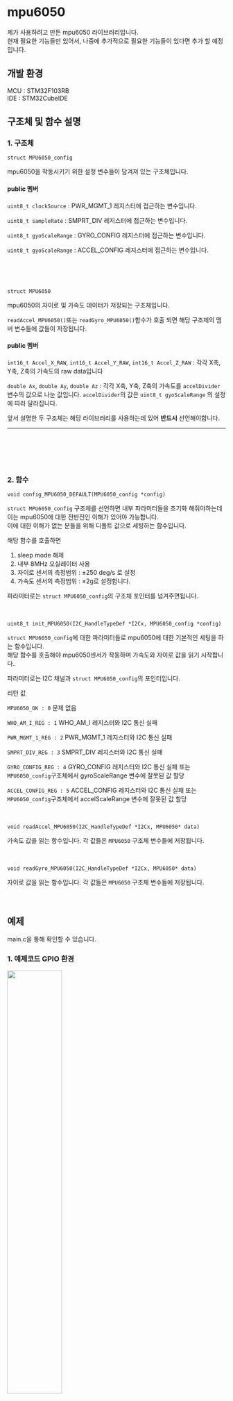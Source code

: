 # mpu6050
제가 사용하려고 만든 mpu6050 라이브러리입니다.  
현재 필요한 기능들만 있어서, 나중에 추가적으로 필요한 기능들이 있다면 추가 할 예정입니다.


## 개발 환경
MCU : STM32F103RB  
IDE : STM32CubeIDE

## 구조체 및 함수 설명
### 1. 구조체
```
struct MPU6050_config
```
mpu6050을 작동시키기 위한 설정 변수들이 담겨져 있는 구조체입니다. 


#### public 멤버
``uint8_t clockSource``  :  PWR_MGMT_1 레지스터에 접근하는 변수입니다. 

``uint8_t sampleRate``   : SMPRT_DIV 레지스터에 접근하는 변수입니다.  

``uint8_t gyoScaleRange``   : GYRO_CONFIG 레지스터에 접근하는 변수입니다.

``uint8_t gyoScaleRange``   : ACCEL_CONFIG 레지스터에 접근하는 변수입니다.  

<br /><br /><br />
```
struct MPU6050
```
mpu6050의 자이로 및 가속도 데이터가 저장되는 구조체입니다.

``readAccel_MPU6050()``또는 ``readGyro_MPU6050()``함수가 호출 되면 해당 구조체의 멤버 변수들에 값들이 저장됩니다.


#### public 멤버
``int16_t Accel_X_RAW``, ``int16_t Accel_Y_RAW``, ``int16_t Accel_Z_RAW`` :  각각 X축, Y축, Z축의 가속도의 raw data입니다

``double Ax``, ``double Ay``, ``double Az`` :  각각 X축, Y축, Z축의 가속도를 ``accelDivider``변수의 값으로 나눈 값입니다.
``accelDivider``의 값은 ``uint8_t gyoScaleRange`` 의 설정에 따라 달라집니다.

앞서 설명한 두 구조체는 해당 라이브러리를 사용하는데 있어 **반드시** 선언해야합니다.

---
<br /><br /><br /><br />
### 2. 함수
```
void config_MPU6050_DEFAULT(MPU6050_config *config)
```
``struct MPU6050_config`` 구조체를 선언하면 내부 파라미터들을 초기화 해줘야하는데 이는 mpu6050에 대한 전반전인 이해가 있어야 가능합니다.  
이에 대한 이해가 없는 분들을 위해 디폴트 값으로 세팅하는 함수입니다.

해당 함수를 호출하면
1. sleep mode 해제
2. 내부 8MHz 오실레이터 사용
3. 자이로 센서의 측정범위 : ±250 deg/s 로 설정
4. 가속도 센서의 측정범위 : ±2g로 설정합니다.

파라미터로는
``struct MPU6050_config``의 구조체 포인터를 넘겨주면됩니다. 
<br /><br /><br />
```
uint8_t init_MPU6050(I2C_HandleTypeDef *I2Cx, MPU6050_config *config)
```
``struct MPU6050_config``에 대한 파라미터들로 mpu6050에 대한 기본적인 세팅을 하는 함수입니다.  
해당 함수를 호출해야 mpu6050센서가 작동하며 가속도와 자이로 값을 읽기 시작합니다.

파라미터로는 I2C 채널과 ``struct MPU6050_config``의 포인터입니다.

리턴 값

``MPU6050_OK : 0``  문제 없음

``WHO_AM_I_REG : 1`` WHO_AM_I 레지스터와 I2C 통신 실패

``PWR_MGMT_1_REG : 2`` PWR_MGMT_1 레지스터와 I2C 통신 실패

``SMPRT_DIV_REG : 3``  SMPRT_DIV 레지스터와 I2C 통신 실패

``GYRO_CONFIG_REG : 4``  GYRO_CONFIG 레지스터와 I2C 통신 실패 또는 ``MPU6050_config``구조체에서 gyroScaleRange 변수에 잘못된 값 할당

``ACCEL_CONFIG_REG : 5``  ACCEL_CONFIG 레지스터와 I2C 통신 실패 또는  ``MPU6050_config``구조체에서 accelScaleRange 변수에 잘못된 값 할당
<br /><br /><br />

```
void readAccel_MPU6050(I2C_HandleTypeDef *I2Cx, MPU6050* data) 
```
가속도 값을 읽는 함수입니다. 각 값들은 
``
MPU6050
`` 구조체 변수들에 저장됩니다.
<br /><br /><br />


```
void readGyro_MPU6050(I2C_HandleTypeDef *I2Cx, MPU6050* data)
```
자이로 값을 읽는 함수입니다. 각 값들은 ``MPU6050`` 구조체 변수들에 저장됩니다.
<br /><br /><br />

## 예제
main.c을 통해 확인할 수 있습니다.

### 1. 예제코드 GPIO 환경
<img src="https://github.com/user-attachments/assets/f91129ae-a413-4818-b0e5-e9058255cdb7" width="50%" height="50%"/>


### 2. I2C 환경
<img src="https://github.com/user-attachments/assets/391eb350-7d9f-4f63-aa87-5e18187ab603" width="50%" height="50%"/>



